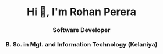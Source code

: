 <h1 align="center">Hi 👋, I'm Rohan Perera</h1>
<h3 align="center">Software Developer <br><br> B. Sc. in Mgt. and Information Technology (Kelaniya)</h3>


<!--
**ropereraLK/ropereraLK** is a ✨ _special_ ✨ repository because its `README.md` (this file) appears on your GitHub profile.

Here are some ideas to get you started:

- 🔭 I’m currently working on ...
- 🌱 I’m currently learning ...
- 👯 I’m looking to collaborate on ...
- 🤔 I’m looking for help with ...
- 💬 Ask me about ...
- 📫 How to reach me: ...
- 😄 Pronouns: ...
- ⚡ Fun fact: ...
-->
